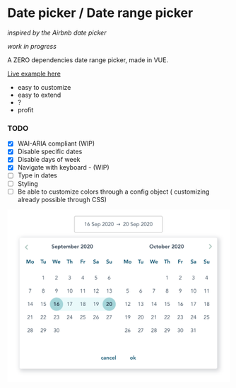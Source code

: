 # Date picker / Date range picker
_inspired by the Airbnb date picker_

_work in progress_

A ZERO dependencies date range picker, made in VUE.


[Live example here](https://irosgrim.github.io/date-picker/dist/ "Vue date picker")

- easy to customize
- easy to extend
- ?
- profit


### TODO

- [x] WAI-ARIA compliant (WIP)
- [x] Disable specific dates
- [x] Disable days of week
- [x] Navigate with keyboard - (WIP)
- [ ] Type in dates
- [ ] Styling
- [ ] Be able to customize colors through a config object ( customizing already possible through CSS)

![Date range picker ](date-picker.png)